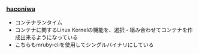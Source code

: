 ### [haconiwa](https://github.com/haconiwa/haconiwa)

* コンテナランタイム
* コンテナに関するLinux Kernelの機能を、選択・組み合わせてコンテナを作成出来るようになっている
* こちらもmruby-cliを使用してシングルバイナリにしている
